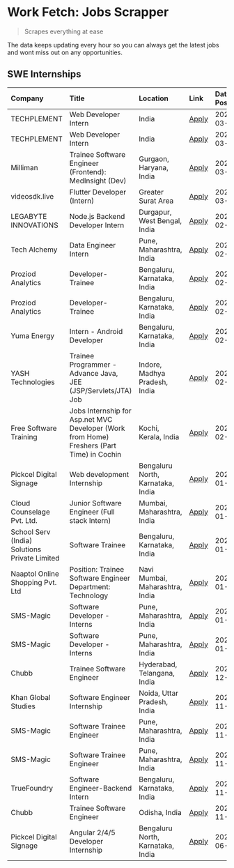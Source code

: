 # Work Fetch: Jobs Scrapper
> Scrapes everything at ease

The data keeps updating every hour so you can always get the latest jobs and wont miss out on any opportunities.

## SWE Internships
<!--START_SECTION:workfetch-->
| Company                                       | Title                                                                                     | Location                          | Link                                                                                                                                                                                                                                                                                                            | Date Posted   |
|:----------------------------------------------|:------------------------------------------------------------------------------------------|:----------------------------------|:----------------------------------------------------------------------------------------------------------------------------------------------------------------------------------------------------------------------------------------------------------------------------------------------------------------|:--------------|
| TECHPLEMENT                                   | Web Developer Intern                                                                      | India                             | [Apply](https://in.linkedin.com/jobs/view/web-developer-intern-at-techplement-3844560589?position=26&pageNum=0&refId=nTZUvrDEbwyBF7HoCj7BNw%3D%3D&trackingId=lBZkgrnYui05OWJvu5HMzQ%3D%3D&trk=public_jobs_jserp-result_search-card)                                                                             | 2024-03-03    |
| TECHPLEMENT                                   | Web Developer Intern                                                                      | India                             | [Apply](https://in.linkedin.com/jobs/view/web-developer-intern-at-techplement-3844560589?position=1&pageNum=2&refId=x5WizGOhXK6tqb3FKd%2FENw%3D%3D&trackingId=R8jOMx7ehIuPeVJdXam8ZA%3D%3D&trk=public_jobs_jserp-result_search-card)                                                                            | 2024-03-03    |
| Milliman                                      | Trainee Software Engineer (Frontend): MedInsight (Dev)                                    | Gurgaon, Haryana, India           | [Apply](https://in.linkedin.com/jobs/view/trainee-software-engineer-frontend-medinsight-dev-at-milliman-3792874280?position=8&pageNum=0&refId=nTZUvrDEbwyBF7HoCj7BNw%3D%3D&trackingId=nwkpyM591E%2BCQf2%2FxcuemQ%3D%3D&trk=public_jobs_jserp-result_search-card)                                                | 2024-03-01    |
| videosdk.live                                 | Flutter  Developer (Intern)                                                               | Greater Surat Area                | [Apply](https://in.linkedin.com/jobs/view/flutter-developer-intern-at-videosdk-live-3843904303?position=56&pageNum=0&refId=nTZUvrDEbwyBF7HoCj7BNw%3D%3D&trackingId=y%2F9scCwFdcNZ%2F%2FZUY3xb9A%3D%3D&trk=public_jobs_jserp-result_search-card)                                                                 | 2024-03-01    |
| LEGABYTE INNOVATIONS                          | Node.js Backend Developer Intern                                                          | Durgapur, West Bengal, India      | [Apply](https://in.linkedin.com/jobs/view/node-js-backend-developer-intern-at-legabyte-innovations-3842647664?position=4&pageNum=0&refId=nTZUvrDEbwyBF7HoCj7BNw%3D%3D&trackingId=QL1o9iwopvum4qYf8aqaew%3D%3D&trk=public_jobs_jserp-result_search-card)                                                         | 2024-02-29    |
| Tech Alchemy                                  | Data Engineer Intern                                                                      | Pune, Maharashtra, India          | [Apply](https://in.linkedin.com/jobs/view/data-engineer-intern-at-tech-alchemy-3841574246?position=20&pageNum=0&refId=nTZUvrDEbwyBF7HoCj7BNw%3D%3D&trackingId=CcsVef4hOFUk%2BfwM%2BZ1DMw%3D%3D&trk=public_jobs_jserp-result_search-card)                                                                        | 2024-02-27    |
| Proziod Analytics                             | Developer-Trainee                                                                         | Bengaluru, Karnataka, India       | [Apply](https://in.linkedin.com/jobs/view/developer-trainee-at-proziod-analytics-3838200708?position=32&pageNum=0&refId=nTZUvrDEbwyBF7HoCj7BNw%3D%3D&trackingId=Qx36DfPgLplow2EGoLiyWQ%3D%3D&trk=public_jobs_jserp-result_search-card)                                                                          | 2024-02-23    |
| Proziod Analytics                             | Developer-Trainee                                                                         | Bengaluru, Karnataka, India       | [Apply](https://in.linkedin.com/jobs/view/developer-trainee-at-proziod-analytics-3838200708?position=7&pageNum=2&refId=x5WizGOhXK6tqb3FKd%2FENw%3D%3D&trackingId=sZZD32JMW%2Fs8e69GDhLb1A%3D%3D&trk=public_jobs_jserp-result_search-card)                                                                       | 2024-02-23    |
| Yuma Energy                                   | Intern - Android Developer                                                                | Bengaluru, Karnataka, India       | [Apply](https://in.linkedin.com/jobs/view/intern-android-developer-at-yuma-energy-3830771896?position=55&pageNum=0&refId=nTZUvrDEbwyBF7HoCj7BNw%3D%3D&trackingId=XdW%2FI2kjzZtG9ALRvAMcaQ%3D%3D&trk=public_jobs_jserp-result_search-card)                                                                       | 2024-02-19    |
| YASH Technologies                             | Trainee Programmer - Advance Java, JEE (JSP/Servlets/JTA) Job                             | Indore, Madhya Pradesh, India     | [Apply](https://in.linkedin.com/jobs/view/trainee-programmer-advance-java-jee-jsp-servlets-jta-job-at-yash-technologies-3811759183?position=2&pageNum=0&refId=nTZUvrDEbwyBF7HoCj7BNw%3D%3D&trackingId=qVqOxzGQhYUVh%2Fhv8Pn9LQ%3D%3D&trk=public_jobs_jserp-result_search-card)                                  | 2024-02-13    |
| Free Software Training                        | Jobs Internship for Asp.net MVC Developer (Work from Home) Freshers (Part Time) in Cochin | Kochi, Kerala, India              | [Apply](https://in.linkedin.com/jobs/view/jobs-internship-for-asp-net-mvc-developer-work-from-home-freshers-part-time-in-cochin-at-free-software-training-3826551957?position=48&pageNum=0&refId=nTZUvrDEbwyBF7HoCj7BNw%3D%3D&trackingId=HJGKyNXzjQh5ThnGtCaFhA%3D%3D&trk=public_jobs_jserp-result_search-card) | 2024-02-10    |
| Pickcel Digital Signage                       | Web development Internship                                                                | Bengaluru North, Karnataka, India | [Apply](https://in.linkedin.com/jobs/view/web-development-internship-at-pickcel-digital-signage-3826062393?position=36&pageNum=0&refId=nTZUvrDEbwyBF7HoCj7BNw%3D%3D&trackingId=Nv0htgBdEbLNzApesMkt3g%3D%3D&trk=public_jobs_jserp-result_search-card)                                                           | 2024-01-15    |
| Cloud Counselage Pvt. Ltd.                    | Junior Software Engineer (Full stack Intern)                                              | Mumbai, Maharashtra, India        | [Apply](https://in.linkedin.com/jobs/view/junior-software-engineer-full-stack-intern-at-cloud-counselage-pvt-ltd-3803132814?position=6&pageNum=0&refId=nTZUvrDEbwyBF7HoCj7BNw%3D%3D&trackingId=MD5LwiIUt95DFUuuSzT68w%3D%3D&trk=public_jobs_jserp-result_search-card)                                           | 2024-01-11    |
| School Serv (India) Solutions Private Limited | Software Trainee                                                                          | Bengaluru, Karnataka, India       | [Apply](https://in.linkedin.com/jobs/view/software-trainee-at-school-serv-india-solutions-private-limited-3800935439?position=3&pageNum=0&refId=nTZUvrDEbwyBF7HoCj7BNw%3D%3D&trackingId=8%2FAky9xPbrBOZ%2FD5URBP9w%3D%3D&trk=public_jobs_jserp-result_search-card)                                              | 2024-01-09    |
| Naaptol Online Shopping Pvt. Ltd              | Position: Trainee Software Engineer Department: Technology                                | Navi Mumbai, Maharashtra, India   | [Apply](https://in.linkedin.com/jobs/view/position-trainee-software-engineer-department-technology-at-naaptol-online-shopping-pvt-ltd-3800921007?position=17&pageNum=0&refId=nTZUvrDEbwyBF7HoCj7BNw%3D%3D&trackingId=nKN%2BqT00L5s%2Fqb1AyaMqzw%3D%3D&trk=public_jobs_jserp-result_search-card)                 | 2024-01-09    |
| SMS-Magic                                     | Software Developer -Interns                                                               | Pune, Maharashtra, India          | [Apply](https://in.linkedin.com/jobs/view/software-developer-interns-at-sms-magic-3799485343?position=27&pageNum=0&refId=nTZUvrDEbwyBF7HoCj7BNw%3D%3D&trackingId=HZhHAbjsiWec56B4VvWtZg%3D%3D&trk=public_jobs_jserp-result_search-card)                                                                         | 2024-01-05    |
| SMS-Magic                                     | Software Developer -Interns                                                               | Pune, Maharashtra, India          | [Apply](https://in.linkedin.com/jobs/view/software-developer-interns-at-sms-magic-3799485343?position=2&pageNum=2&refId=x5WizGOhXK6tqb3FKd%2FENw%3D%3D&trackingId=pjWkapMYBrwo%2F2QHhVL8qw%3D%3D&trk=public_jobs_jserp-result_search-card)                                                                      | 2024-01-05    |
| Chubb                                         | Trainee Software Engineer                                                                 | Hyderabad, Telangana, India       | [Apply](https://in.linkedin.com/jobs/view/trainee-software-engineer-at-chubb-3811550279?position=42&pageNum=0&refId=nTZUvrDEbwyBF7HoCj7BNw%3D%3D&trackingId=oIy2flTFeCu6VGkoftSmPA%3D%3D&trk=public_jobs_jserp-result_search-card)                                                                              | 2023-12-28    |
| Khan Global Studies                           | Software Engineer Internship                                                              | Noida, Uttar Pradesh, India       | [Apply](https://in.linkedin.com/jobs/view/software-engineer-internship-at-khan-global-studies-3766942197?position=52&pageNum=0&refId=nTZUvrDEbwyBF7HoCj7BNw%3D%3D&trackingId=MqyKJRzWSEFrjJMT1inZwQ%3D%3D&trk=public_jobs_jserp-result_search-card)                                                             | 2023-11-27    |
| SMS-Magic                                     | Software Trainee Engineer                                                                 | Pune, Maharashtra, India          | [Apply](https://in.linkedin.com/jobs/view/software-trainee-engineer-at-sms-magic-3761409781?position=28&pageNum=0&refId=nTZUvrDEbwyBF7HoCj7BNw%3D%3D&trackingId=7LFIt5I56oZ8Xqfx4qVIcg%3D%3D&trk=public_jobs_jserp-result_search-card)                                                                          | 2023-11-16    |
| SMS-Magic                                     | Software Trainee Engineer                                                                 | Pune, Maharashtra, India          | [Apply](https://in.linkedin.com/jobs/view/software-trainee-engineer-at-sms-magic-3761409781?position=3&pageNum=2&refId=x5WizGOhXK6tqb3FKd%2FENw%3D%3D&trackingId=eY5cf9HQCoHsf61qcrPRXw%3D%3D&trk=public_jobs_jserp-result_search-card)                                                                         | 2023-11-16    |
| TrueFoundry                                   | Software Engineer-Backend Intern                                                          | Bengaluru, Karnataka, India       | [Apply](https://in.linkedin.com/jobs/view/software-engineer-backend-intern-at-truefoundry-3779508170?position=59&pageNum=0&refId=nTZUvrDEbwyBF7HoCj7BNw%3D%3D&trackingId=%2ByngcYmHKEQGufl%2BjuCvKw%3D%3D&trk=public_jobs_jserp-result_search-card)                                                             | 2023-11-10    |
| Chubb                                         | Trainee Software Engineer                                                                 | Odisha, India                     | [Apply](https://in.linkedin.com/jobs/view/trainee-software-engineer-at-chubb-3756335100?position=39&pageNum=0&refId=nTZUvrDEbwyBF7HoCj7BNw%3D%3D&trackingId=7ZSZoHJRBydiaTZ4fEehDg%3D%3D&trk=public_jobs_jserp-result_search-card)                                                                              | 2023-11-02    |
| Pickcel Digital Signage                       | Angular 2/4/5 Developer Internship                                                        | Bengaluru North, Karnataka, India | [Apply](https://in.linkedin.com/jobs/view/angular-2-4-5-developer-internship-at-pickcel-digital-signage-3627620591?position=9&pageNum=0&refId=nTZUvrDEbwyBF7HoCj7BNw%3D%3D&trackingId=jn6APtpHtd86XXdXWTnzgQ%3D%3D&trk=public_jobs_jserp-result_search-card)                                                    | 2023-06-06    |
<!--END_SECTION:workfetch-->
